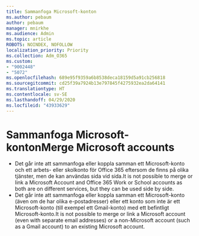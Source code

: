 ```yaml
---
title: Sammanfoga Microsoft-konton
ms.author: pebaum
author: pebaum
manager: mnirkhe
ms.audience: Admin
ms.topic: article
ROBOTS: NOINDEX, NOFOLLOW
localization_priority: Priority
ms.collection: Adm_O365
ms.custom:
- "9002448"
- "5072"
ms.openlocfilehash: 689e95f9359a6b8538deca18159d5a91cb256818
ms.sourcegitcommit: cd25f39a7924b13e797845f4275932ea2da64141
ms.translationtype: HT
ms.contentlocale: sv-SE
ms.lasthandoff: 04/29/2020
ms.locfileid: "43933629"
---
```

# <a name="merge-microsoft-accounts"></a><span data-ttu-id="e1cf3-102">Sammanfoga Microsoft-konton</span><span class="sxs-lookup"><span data-stu-id="e1cf3-102">Merge Microsoft accounts</span></span>

- <span data-ttu-id="e1cf3-103">Det går inte att sammanfoga eller koppla samman ett Microsoft-konto och ett arbets- eller skolkonto för Office 365 eftersom de finns på olika tjänster, men de kan användas sida vid sida.</span><span class="sxs-lookup"><span data-stu-id="e1cf3-103">It is not possible to merge or link a Microsoft Account and Office 365 Work or School accounts as both are on different services, but they can be used side by side.</span></span>
- <span data-ttu-id="e1cf3-104">Det går inte att sammanfoga eller koppla samman ett Microsoft-konto (även om de har olika e-postadresser) eller ett konto som inte är ett Microsoft-konto (till exempel ett Gmail-konto) med ett befintligt Microsoft-konto.</span><span class="sxs-lookup"><span data-stu-id="e1cf3-104">It is not possible to merge or link a Microsoft account (even with separate email addresses) or a non-Microsoft account (such as a Gmail account) to an existing Microsoft account.</span></span>
